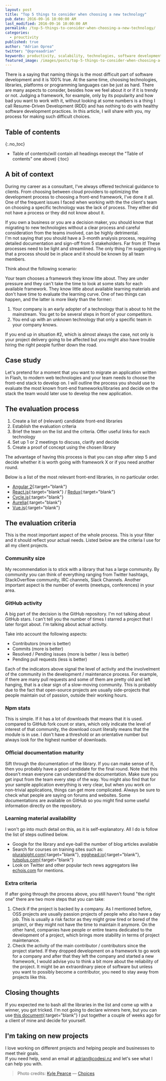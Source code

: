 ```yaml
---
layout: post
title: "Top 5 things to consider when choosing a new technology"
pub_date: 2016-09-16 10:00:00 AM
last_modified: 2016-09-16 10:00:00 AM
permalink: /top-5-things-to-consider-when-choosing-a-new-technology/
categories:
  - prouctivity
published: true
author: "Adrian Oprea"
twitter: "@opreaadrian"
keywords: productivity, scalability, technologies, software development, recipes, javascript, reactjs, react, angular, angular2, aurelia, libraries, front-end
featured_image: /images/posts/top-5-things-to-consider-when-choosing-a-new-technology/post.jpg
---
```


There is a saying that naming things is the most difficult part of software development and it is 100% true. At the same time, choosing technologies, libraries, platforms or programming languages can be just as hard.
There are many aspects to consider, besides how we feel about it or if it is trendy or not. Judging a framework, for example, only by its popularity and how bad you want to work with it, without looking at some numbers is a thing I call Resume-Driven Development (RDD) and has nothing to do with healthy software development practices. In this article, I will share with you, my process for making such difficult choices. 

## Table of contents
{:.no_toc}

* Table of contents(will contain all headings execept the "Table of contents" one above)
{:toc}

## A bit of context

During my career as a consultant, I've always offered technical guidance to clients. From choosing between cloud providers to optimizing the development process to choosing a front-end framework, I've done it all.  
One of the frequent issues I faced when working with the the client's team on choosing a specific technology was the lack of process. They either did not have a process or they did not know about it.

If you own a business or you are a decision maker, you should know that migrating to new technologies without a clear process and careful consideration from the teams involved, can be highly detrimental.  
I'm not saying that you should have a 3-month analysis process, requiring detailed documentation and sign-off from 5 stakeholders. Far from it! These processes need to be light and streamlined. The only thing I'm suggesting is that a process should be in place and it should be known by all team members. 

Think about the following scenario: 

Your team chooses a framework they know litte about. They are under pressure and they can't take the time to look at some stats for each available framework. They know little about available learning materials and don't have time to evaluate the learning curve. One of two things can happen, and the latter is more likely than the former:

1. Your company is an early adopter of a technology that is about to hit the mainstream. You get to be several steps in front of your competitors. 
2. You end up with an unknown technology that only a specific team in your company knows. 

If you end up in situation #2, which is almost always the case, not only is your project delivery going to be affected but you might also have trouble hiring the right people further down the road. 

## Case study

Let's pretend for a moment that you want to migrate an application written in Flash, to modern web technologies and your team needs to choose the front-end stack to develop on. 
I will outline the process you should use to evaluate the most known front-end frameworks/libraries and decide on the stack the team would later use to develop the new application.

## The evaluation process

1. Create a list of (relevant) candidate front-end libraries
2. Establish the evaluation criteria
3. Brief the team on the list and the criteria. Offer useful links for each technology
4. Set up 1 or 2 meetings to discuss, clarify and decide
5. Create a proof of concept using the chosen library

The advantage of having this process is that you can stop after step 5 and decide whether it is worth going with framework X or if you need another round.

Below is a list of the most relevant front-end libraries, in no particular order.

- [Angular 2](https://angular.io/ "Angular 2 official website"){:target="blank"}
- [React.js](https://facebook.github.io/react/ "React JS GitHub page"){:target="blank"} / [Redux](http://redux.js.org "Redux official website"){:target="blank"}
- [Cycle.js](http://cycle.js.org/ "Cycle.js official website"){:target="blank"}
- [Aurelia](http://aurelia.io/ "Aurelia.js official website"){:target="blank"}
- [Vue.js](http://vuejs.org/ "Vue.js official website"){:target="blank"}


## The evaluation criteria

This is the most important aspect of the whole process. This is your filter and it should reflect your actual needs. Listed below are the criteria I use for all my client projects.

### Community size

My recommendation is to stick with a library that has a large community. By community you can think of everything ranging from Twitter hashtags, StackOverflow community, IRC channels, Slack Channels.
Another important aspect is the number of events (meetups, conferences) in your area. 

### GitHub activity

A big part of the decision is the GitHub repository. I'm not talking about GitHub stars. I can't tell you the number of times I starred a project that I later forgot about. I'm talking about actual activity. 

Take into account the following aspects:

- Contributors (more is better)
- Commits (more is better)
- Resolved / Pending issues (more is better / less is better)
- Pending pull requests (less is better)

Each of the indicators above signal the level of activity and the involvelment of the community in the development / maintenance process. For example, if there are many pull requests and some of them are pretty old and left hanging, that is a clear sign of a slow-moving community. This is probably due to the fact that open-source projects are usually side-projects that people maintain out of passion, outside their working hours.

### Npm stats

This is simple. If it has a lot of downloads that means that it is used. compared to GitHub fork count or stars, which only indicate the level of interest of that community, the download count literally means that the module is in use. I don't have a threshold or an orientative number but always look for the highest number of downloads.

### Official documentation maturity

Sift through the documentation of the library. If you can make sense of it, then you probably have a good candidate for the final round. Note that this doesn't mean everyone can understand the documentation. Make sure you get input from the team every step of the way. You might also find that for your sample application everything is very clear, but when you work on non-trivial applications, things can get more complicated. Always be sure to check what people are saying on forums and websites. Some documentations are available on GitHub so you might find some useful information directly on the repository.

### Learning material availability

I won't go into much detail on this, as it is self-explanatory. All I do is follow the list of steps outlined below. 

- Google for the library and eye-ball the number of blog articles available
- Search for courses on training sites such as: [pluralsight.com](http://pluralsight.com "Link to Pluralsight website"){:target="blank"}, [egghead.io](http://egghead.io "Link to Egghead.io website"){:target="blank"}, [tutsplus.com](http://tutsplus.com "Link to Tutsplus.com website"){:target="blank"}
- Look on Twitter and other popular tech news aggregators like [echojs.com]() for mentions.


### Extra criteria

If after going through the process above, you still haven't found "the right one" there are two more steps that you can take:

1. Check if the project is backed by a company. As I mentioned before, OSS projects are usually passion projects of people who also have a day job. This is usually a risk factor as they might grow tired or bored of the project, or they might not have the time to maintain it anymore. On the other hand, companies have people or entire teams dedicated to the development of a project, which brings more stability in terms of project maintenance.
2. Check the activity of the main contributor / contributors since the project started. If they dropped development on a framework to go work for a company and after that they left the company and started a new framework, I would advise you to think a bit more about the reliability of the project. It might be an extraordinary piece of software but unless you want to possibly become a contributor, you need to stay away from projects like this.

## Closing thoughts

If you expected me to bash all the libraries in the list and come up with a winner, you got tricked. I'm not going to declare winners here, but you can use [this document](/resources/frontend_libraries_comparison.pdf){:target="blank"} I put together a couple of weeks ago for a client of mine and decide for yourself. 

## I'm taking on new projects

I love working on different projects and helping people and businesses to meet their goals.  
If you need help, send an email at [adrian@codesi.nz](mailto:adrian@codesi.nz) and let's see what I can help you with. 

> Photo credits:
> [Kyle Pearce](https://www.flickr.com/photos/keepitsurreal/) &mdash; [Choices](https://flic.kr/p/aiJFxH)
